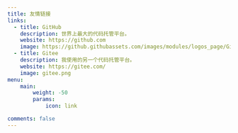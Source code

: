 ```yaml
---
title: 友情链接
links:
  - title: GitHub
    description: 世界上最大的代码托管平台。
    website: https://github.com
    image: https://github.githubassets.com/images/modules/logos_page/GitHub-Mark.png
  - title: Gitee
    description: 我使用的另一个代码托管平台。
    website: https://gitee.com/
    image: gitee.png
menu:
    main: 
        weight: -50
        params:
            icon: link

comments: false
---
```

